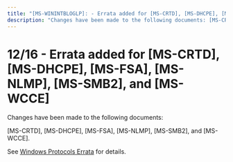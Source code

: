 ```yaml
---
title: "[MS-WININTBLOGLP]: - Errata added for [MS-CRTD], [MS-DHCPE], [MS-FSA], [MS-NLMP], [MS-SMB2], and [MS-WCCE]"
description: "Changes have been made to the following documents: [MS-CRTD], [MS-DHCPE], [MS-FSA], [MS-NLMP], [MS-SMB2], and [MS-WCCE]. See Windows Protocols"
---
```


# 12/16 - Errata added for [MS-CRTD], [MS-DHCPE], [MS-FSA], [MS-NLMP], [MS-SMB2], and [MS-WCCE]

<p>Changes have been made to the following documents:</p>
<p>[MS-CRTD], [MS-DHCPE], [MS-FSA], [MS-NLMP], [MS-SMB2], and
[MS-WCCE].</p>
<p>See <span><a href="/openspecs/windows_protocols/MS-WINERRATA/314fe022-28ea-4bd9-93ac-7941ecf9ca10">Windows
Protocols Errata</a></span> for details.</p>

                